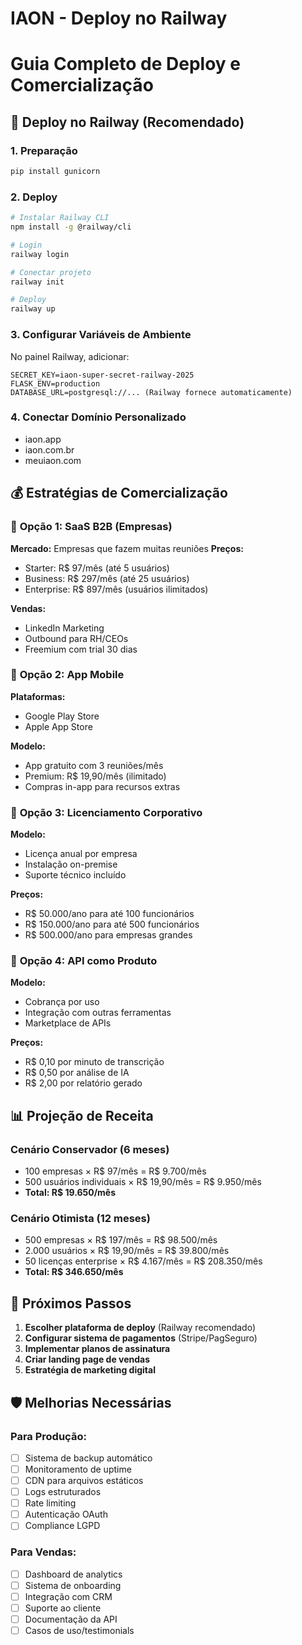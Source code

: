# IAON - Deploy no Railway
# Guia Completo de Deploy e Comercialização

## 🚀 Deploy no Railway (Recomendado)

### 1. Preparação
```bash
pip install gunicorn
```

### 2. Deploy
```bash
# Instalar Railway CLI
npm install -g @railway/cli

# Login
railway login

# Conectar projeto
railway init

# Deploy
railway up
```

### 3. Configurar Variáveis de Ambiente
No painel Railway, adicionar:
```
SECRET_KEY=iaon-super-secret-railway-2025
FLASK_ENV=production
DATABASE_URL=postgresql://... (Railway fornece automaticamente)
```

### 4. Conectar Domínio Personalizado
- iaon.app
- iaon.com.br
- meuiaon.com

## 💰 Estratégias de Comercialização

### 🎯 **Opção 1: SaaS B2B (Empresas)**
**Mercado:** Empresas que fazem muitas reuniões
**Preços:**
- Starter: R$ 97/mês (até 5 usuários)
- Business: R$ 297/mês (até 25 usuários)  
- Enterprise: R$ 897/mês (usuários ilimitados)

**Vendas:**
- LinkedIn Marketing
- Outbound para RH/CEOs
- Freemium com trial 30 dias

### 📱 **Opção 2: App Mobile**
**Plataformas:**
- Google Play Store
- Apple App Store

**Modelo:**
- App gratuito com 3 reuniões/mês
- Premium: R$ 19,90/mês (ilimitado)
- Compras in-app para recursos extras

### 🏢 **Opção 3: Licenciamento Corporativo**
**Modelo:**
- Licença anual por empresa
- Instalação on-premise
- Suporte técnico incluído

**Preços:**
- R$ 50.000/ano para até 100 funcionários
- R$ 150.000/ano para até 500 funcionários
- R$ 500.000/ano para empresas grandes

### 🔧 **Opção 4: API como Produto**
**Modelo:**
- Cobrança por uso
- Integração com outras ferramentas
- Marketplace de APIs

**Preços:**
- R$ 0,10 por minuto de transcrição
- R$ 0,50 por análise de IA
- R$ 2,00 por relatório gerado

## 📊 Projeção de Receita

### Cenário Conservador (6 meses)
- 100 empresas × R$ 97/mês = R$ 9.700/mês
- 500 usuários individuais × R$ 19,90/mês = R$ 9.950/mês
- **Total: R$ 19.650/mês**

### Cenário Otimista (12 meses)
- 500 empresas × R$ 197/mês = R$ 98.500/mês
- 2.000 usuários × R$ 19,90/mês = R$ 39.800/mês
- 50 licenças enterprise × R$ 4.167/mês = R$ 208.350/mês
- **Total: R$ 346.650/mês**

## 🎯 Próximos Passos

1. **Escolher plataforma de deploy** (Railway recomendado)
2. **Configurar sistema de pagamentos** (Stripe/PagSeguro)
3. **Implementar planos de assinatura**
4. **Criar landing page de vendas**
5. **Estratégia de marketing digital**

## 🛡️ Melhorias Necessárias

### Para Produção:
- [ ] Sistema de backup automático
- [ ] Monitoramento de uptime
- [ ] CDN para arquivos estáticos
- [ ] Logs estruturados
- [ ] Rate limiting
- [ ] Autenticação OAuth
- [ ] Compliance LGPD

### Para Vendas:
- [ ] Dashboard de analytics
- [ ] Sistema de onboarding
- [ ] Integração com CRM
- [ ] Suporte ao cliente
- [ ] Documentação da API
- [ ] Casos de uso/testimonials
